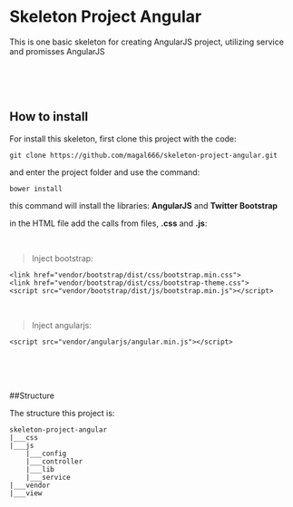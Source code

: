# Skeleton Project Angular
This is one basic skeleton for creating AngularJS project, utilizing service and promisses AngularJS

<br>
<br>
<br>

## How to install

For install this skeleton, first clone this project with the code:

    git clone https://github.com/magal666/skeleton-project-angular.git

and enter the project folder and use the command:

    bower install

this command will install the libraries: __AngularJS__ and __Twitter Bootstrap__

in the HTML file add the calls from files, __.css__ and __.js__:

<br>

> Inject bootstrap:

    <link href="vendor/bootstrap/dist/css/bootstrap.min.css">
    <link href="vendor/bootstrap/dist/css/bootstrap-theme.css">
    <script src="vendor/bootstrap/dist/js/bootstrap.min.js"></script>

<br>

> Inject angularjs:

    <script src="vendor/angularjs/angular.min.js"></script>

<br>
<br>
<br>

##Structure

The structure this project is:

    skeleton-project-angular
    |___css
    |___js
        |___config
        |___controller
        |___lib
        |___service
    |___vendor
    |___view